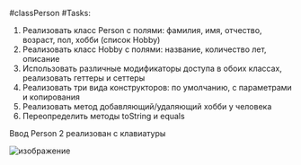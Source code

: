 #classPerson
#Tasks:
1. Реализовать класс Person с полями: фамилия, имя, отчество, возраст, пол, хобби (список Hobby)
2. Реализовать класс Hobby с полями: название, количество лет, описание
3. Использовать различные модификаторы доступа в обоих классах, реализовать геттеры и сеттеры
4. Реализовать три вида конструкторов: по умолчанию, с параметрами и копирования
5. Реализовать метод добавляющий/удаляющий хобби у человека
6. Переопределить методы toString и equals


Ввод Person 2 реализован с клавиатуры

![изображение](https://user-images.githubusercontent.com/105737735/209430730-0b77603f-a308-4e2d-ae4c-04984e8fc771.png)
